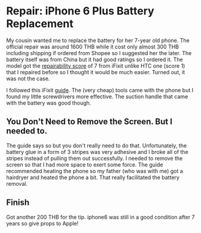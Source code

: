 # Repair: iPhone 6 Plus Battery Replacement

My cousin wanted me to replace the battery for her 7-year old phone. The official repair was around 1600 THB while it cost only almost 300 THB including shipping if ordered from Shopee so I suggested her the later. The battery itself was from China but it had good ratings so I ordered it. The model got the [repairability score](https://www.ifixit.com/Device/iPhone_6_Plus) of 7 from iFixit unlike HTC one (score 1) that I repaired before so I thought it would be much easier. Turned out, it was not the case.

I followed this iFixit [guide](https://www.ifixit.com/Guide/iPhone+6+Plus+Battery+Replacement/29424). The (very cheap) tools came with the phone but I found my little screwdrivers more effective. The suction handle that came with the battery was good though.

## You Don't Need to Remove the Screen. But I needed to.

The guide says so but you don't really need to do that. Unfortunately, the battery glue in a form of 3 stripes was very adhesive and I broke all of the stripes instead of pulling them out successfully. I needed to remove the screen so that I had more space to exert some force. The guide recommended heating the phone so my father (who was with me) got a hairdryer and heated the phone a bit. That really facilitated the battery removal.

## Finish

Got another 200 THB for the tip. iphone6 was still in a good condition after 7 years so give props to Apple!
